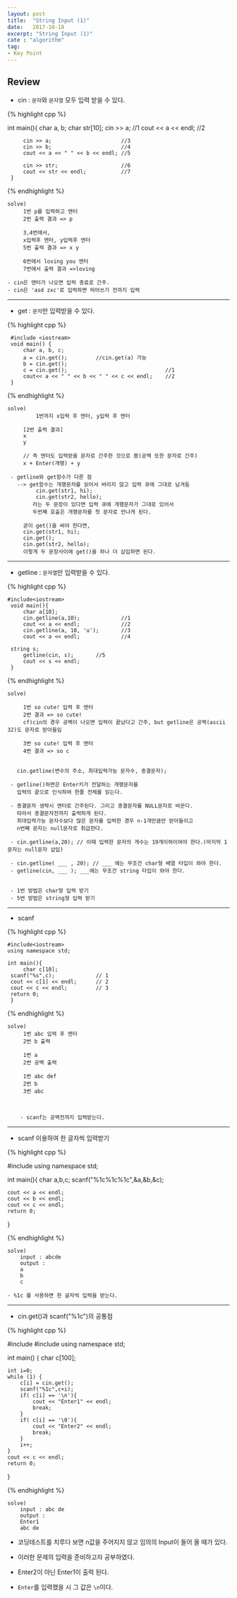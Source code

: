 ```yaml
---
layout: post
title:  "String Input (1)"
date:   2017-10-18
excerpt: "String Input (1)"
cate : "algorithm"
tag:
- Key Point
---
```


## Review

* cin : `문자`와 `문자열` 모두 입력 받을 수 있다.

{% highlight cpp %}

int main(){
         char a, b;
         char str[10];
         cin >> a;                      //1
         cout << a << endl;             //2
         
         cin >> a;                      //3
         cin >> b;                      //4
         cout << a << " " << b << endl; //5
         
         cin >> str;                    //6
         cout << str << endl;           //7
     }


{% endhighlight %}

```
solve)
     1번 p를 입력하고 엔터
     2번 출력 결과 => p
 
     3,4번에서,
     x입력후 엔터, y입력후 엔터
     5번 출력 결과 => x y
     
     6번에서 loving you 엔터
     7번에서 출력 결과 =>loving

- cin은 엔터가 나오면 입력 종료로 간주.
- cin은 'asd zxc'로 입력하면 띄어쓰기 전까지 입력
```     
 
 ---


 * get : `문자`만 입력받을 수 있다.

 {% highlight cpp %}

     #include <iostream>
     void main() {
         char a, b, c;
         a = cin.get();         //cin.get(a) 가능
         b = cin.get();
         c = cin.get();                               //1
         cout<< a << " " << b << " " << c << endl;    //2
     }

{% endhighlight %}

```
solve)
         1번까지 x입력 후 엔터, y입력 후 엔터
 
     [2번 출력 결과]
     x
     y
 
     // 즉 엔터도 입력받을 문자로 간주한 것으로 봄(공백 또한 문자로 간주)
     x + Enter(개행) + y
 
 - getline와 get함수가 다른 점
   --> get함수는 개행문자를 읽어서 버리지 않고 입력 큐에 그대로 남겨둠
         cin.get(str1, hi);
         cin.get(str2, hello);
        라는 두 문장이 있다면 입력 큐에 개행문자가 그대로 있어서 
        두번째 호출은 개행문자를 첫 문자로 만나게 된다.
 
     굳이 get()을 써야 한다면,
     cin.get(str1, hi);
     cin.get();
     cin.get(str2, hello);
     이렇게 두 문장사이에 get()을 하나 더 삽입하면 된다.

```     


---
 
 * getline : `문자열`만 입력받을 수 있다.

 {% highlight cpp %}

    #include<iostream>
     void main(){
         char a[10];
         cin.getline(a,10);             //1
         cout << a << endl;             //2
         cin.getline(a, 10, 'u');       //3
         cout << a << endl;             //4

	 string s;
         getline(cin, s);		//5
         cout << s << endl;
     }


{% endhighlight %}

```
solve)

     1번 so cute! 입력 후 엔터
     2번 결과 => so cute!
     cf)cin의 경우 공백이 나오면 입력이 끝났다고 간주, but getline은 공백(ascii 32)도 문자로 받아들임
 
     3번 so cute! 입력 후 엔터
     4번 결과 => so c
 
 
   cin.getline(변수의 주소, 최대입력가능 문자수, 종결문자);
 
 - getline()하면은 Enter키가 전달하는 개행문자를 
   입력의 끝으로 인식하여 한줄 전체를 읽는다.
 
 - 종결문자 생략시 엔터로 간주된다. 그리고 종결문자를 NULL문자로 바꾼다.
   따라서 종결문자전까지 출력하게 된다.
   최대입력가능 문자수보다 많은 문자를 입력한 경우 n-1개만큼만 받아들이고 
   n번째 문자는 null문자로 취급한다.
 
 - cin.getline(a,20); // 이때 입력한 문자의 개수는 19개이하이여야 한다.(마지막 1문자는 null문자 삽입)
 
 - cin.getline( ___ , 20); // ___ 에는 무조건 char형 배열 타입이 와야 한다.
 - getline(cin, ___ ); ___에는 무조건 string 타입이 와야 한다.


 - 1번 방법은 char형 입력 받기
 - 5번 방법은 string형 입력 받기
```     

---

 * scanf 

 {% highlight cpp %}

    #include<iostream>
    using namespace std;

    int main(){
         char c[10];
	 scanf("%s",c);	        	// 1
	 cout << c[1] << endl;  	// 2
     cout << c << endl;         // 3
	 return 0;
     }


{% endhighlight %}

```
solve)
     1번 abc 입력 후 엔터
     2번 b 출력

     1번 a
     2번 공백 출력

     1번 abc def
     2번 b
     3번 abc



    - scanf는 공백전까지 입력받는다.
```     
 

---

* scanf 이용하여 한 글자씩 입력받기

 
 {% highlight cpp %}

#include<iostream>
using namespace std;

int main(){
    char a,b,c;
    scanf("%1c%1c%1c",&a,&b,&c);
    
    cout << a << endl;
    cout << b << endl;
    cout << c << endl;
    return 0;
}

{% endhighlight %}

```
solve)
    input : abcde
    output :
    a
    b
    c

- %1c 를 사용하면 한 글자씩 입력을 받는다.
```



---

* cin.get()과 scanf("%1c")의 공통점


{% highlight cpp %}

#include <iostream>
#include <cstring>
using namespace std;

int main() {
    char c[100];
    
    int i=0;
    while (1) {
        c[i] = cin.get();
        scanf("%1c",c+i);
        if( c[i] == '\n'){
            cout << "Enter1" << endl;
            break;
        }
        if( c[i] == '\0'){
            cout << "Enter2" << endl;
            break;
        }
        i++;
    }
    cout << c << endl;
    return 0;
}

{% endhighlight %}


```
solve)
    input : abc de
    output :
    Enter1 
    abc de
```

* 코딩테스트를 치루다 보면 n값을 주어지지 않고 임의의 Input이 들어 올 때가 있다.

* 이러한 문제의 입력을 준비하고자 공부하였다.

* Enter2이 아닌 Enter1이 출력 된다. 

* `Enter`를 입력했을 시 그 값은 `\n`이다.






